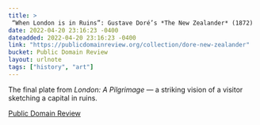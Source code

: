 ```yaml
---
title: > 
 “When London is in Ruins”: Gustave Doré’s *The New Zealander* (1872)
date: 2022-04-20 23:16:23 -0400
dateadded: 2022-04-20 23:16:23 -0400
link: "https://publicdomainreview.org/collection/dore-new-zealander"
bucket: Public Domain Review
layout: urlnote
tags: ["history", "art"]
--- 
```

The final plate from *London: A Pilgrimage* — a striking vision of a visitor sketching a capital in ruins.
 <!-- end excerpt --> 
<div class='bucket'><a class='internal-link' href='/buckets/public-domain-review'>Public Domain Review</a></div> 
